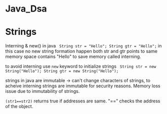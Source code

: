 # Java_Dsa

# Strings

Interning & new() in java
` String str = "Hello"; String gtr = "Hello";`
in this case no new string formation happen both str and gtr points to same memory space contains "Hello" to save memory called interning.

to avoid interning use `new` keyword to initialize strings
` String str = new String("Hello"); String gtr = new String("Hello");`

strings in java are immutable -> can't change characters of strings, to acheive interning strings are immutable for security reasons. Memory loss issue due to immutability of strings.

`(str1==str2)`
returns true if addresses are same. "==" checks the address of the object.
